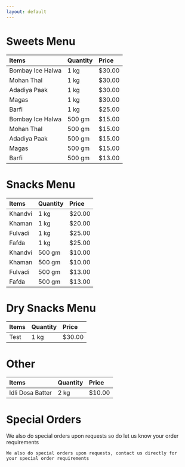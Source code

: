 ```yaml
---
layout: default
---
```


# Sweets Menu

| Items            | Quantity | Price   |
|:-----------------|:---------|:--------|
| Bombay Ice Halwa | 1 kg     | $30.00  |
| Mohan Thal       | 1 kg     | $30.00  |
| Adadiya Paak     | 1 kg     | $30.00  |
| Magas            | 1 kg     | $30.00  |
| Barfi            | 1 kg     | $25.00  |
| Bombay Ice Halwa | 500 gm   | $15.00  |
| Mohan Thal       | 500 gm   | $15.00  |
| Adadiya Paak     | 500 gm   | $15.00  |
| Magas            | 500 gm   | $15.00  |
| Barfi            | 500 gm   | $13.00  |

# Snacks Menu

| Items            | Quantity | Price   |
|:-----------------|:---------|:--------|
| Khandvi          | 1 kg     | $20.00  |
| Khaman           | 1 kg     | $20.00  |
| Fulvadi          | 1 kg     | $25.00  |
| Fafda            | 1 kg     | $25.00  |
| Khandvi          | 500 gm   | $10.00  |
| Khaman           | 500 gm   | $10.00  |
| Fulvadi          | 500 gm   | $13.00  |
| Fafda            | 500 gm   | $13.00  |

# Dry Snacks Menu

| Items            | Quantity | Price   |
|:-----------------|:---------|:--------|
|Test              |1 kg      |$30.00   |

# Other

| Items            | Quantity | Price   |
|:-----------------|:---------|:--------|
| Idli Dosa Batter | 2 kg     | $10.00  |

# Special Orders
We also do special orders upon requests so do let us know your order
requirements
```
We also do special orders upon requests, contact us directly for
your special order requirements
```
